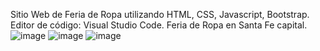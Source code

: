 Sitio Web de Feria de Ropa utilizando HTML, CSS, Javascript, Bootstrap.
Editor de código: Visual Studio Code.
Feria de Ropa en Santa Fe capital.
![image](https://user-images.githubusercontent.com/92988456/231231019-3829671d-39ee-46e6-aa7c-2e5a90158d8c.png)
![image](https://user-images.githubusercontent.com/92988456/231231103-4ceaf748-fa49-4cc7-8337-2a6b3fef2f2b.png)
![image](https://user-images.githubusercontent.com/92988456/231231258-24855de1-5bfe-4507-9b49-9cdf189c99a7.png)
